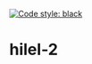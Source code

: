[![Code style: black](https://img.shields.io/badge/code%20style-black-000000.svg)](https://github.com/psf/black)
# hilel-2
